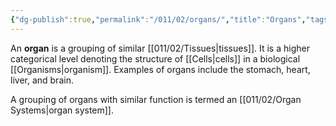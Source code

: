 ```yaml
---
{"dg-publish":true,"permalink":"/011/02/organs/","title":"Organs","tags":["BIOL422"]}
---
```


An **organ** is a grouping of similar [[011/02/Tissues\|tissues]]. It is a higher categorical level denoting the structure of [[Cells\|cells]] in a biological [[Organisms\|organism]]. Examples of organs include the stomach, heart, liver, and brain.

A grouping of organs with similar function is termed an [[011/02/Organ Systems\|organ system]].